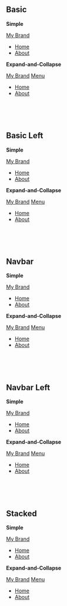 ## Basic

<p><strong>Simple</strong></p>
<nav class="nav-wrap-basic">
	<a class="logo-basic" href="#">My Brand</a>
	<div class="nav-menu-basic">
		<ul class="nav-basic">
			<li><a href="#">Home</a></li>
			<li><a href="#">About</a></li>
		</ul>
	</div>
</nav>

<p><strong>Expand-and-Collapse</strong></p>
<nav class="nav-wrap-basic nav-collapse">
	<a class="logo-basic" href="#">My Brand</a>
	<a class="nav-toggle-basic" data-nav-toggle="#nav-basic" href="#">Menu</a>
	<div class="nav-menu-basic" id="nav-basic">
		<ul class="nav-basic">
			<li><a href="#">Home</a></li>
			<li><a href="#">About</a></li>
		</ul>
	</div>
</nav>

<br><br><br>



## Basic Left

<p><strong>Simple</strong></p>
<nav class="nav-wrap-basic-left">
	<a class="logo-basic-left" href="#">My Brand</a>
	<div class="nav-menu-basic-left">
		<ul class="nav-basic-left">
			<li><a href="#">Home</a></li>
			<li><a href="#">About</a></li>
		</ul>
	</div>
</nav>

<p><strong>Expand-and-Collapse</strong></p>
<nav class="nav-wrap-basic-left nav-collapse">
	<a class="logo-basic-left" href="#">My Brand</a>
	<a class="nav-toggle-basic-left" data-nav-toggle="#nav-basic-left" href="#">Menu</a>
	<div class="nav-menu-basic-left" id="nav-basic-left">
		<ul class="nav-basic-left">
			<li><a href="#">Home</a></li>
			<li><a href="#">About</a></li>
		</ul>
	</div>
</nav>

<br><br><br>



## Navbar

<p><strong>Simple</strong></p>
<nav class="nav-wrap-navbar">
	<a class="logo-navbar" href="#">My Brand</a>
	<div class="nav-menu-navbar">
		<ul class="nav-navbar">
			<li><a href="#">Home</a></li>
			<li><a href="#">About</a></li>
		</ul>
	</div>
</nav>

<p><strong>Expand-and-Collapse</strong></p>
<nav class="nav-wrap-navbar nav-collapse">
	<a class="logo-navbar" href="#">My Brand</a>
	<a class="nav-toggle-navbar" data-nav-toggle="#nav-navbar" href="#">Menu</a>
	<div class="nav-menu-navbar" id="nav-navbar">
		<ul class="nav-navbar">
			<li><a href="#">Home</a></li>
			<li><a href="#">About</a></li>
		</ul>
	</div>
</nav>

<br><br><br>



## Navbar Left

<p><strong>Simple</strong></p>
<nav class="nav-wrap-navbar-left">
	<a class="logo-navbar-left" href="#">My Brand</a>
	<div class="nav-menu-navbar-left">
		<ul class="nav-navbar-left">
			<li><a href="#">Home</a></li>
			<li><a href="#">About</a></li>
		</ul>
	</div>
</nav>

<p><strong>Expand-and-Collapse</strong></p>
<nav class="nav-wrap-navbar-left nav-collapse">
	<a class="logo-navbar-left" href="#">My Brand</a>
	<a class="nav-toggle-navbar-left" data-nav-toggle="#nav-navbar-left" href="#">Menu</a>
	<div class="nav-menu-navbar-left" id="nav-navbar-left">
		<ul class="nav-navbar-left">
			<li><a href="#">Home</a></li>
			<li><a href="#">About</a></li>
		</ul>
	</div>
</nav>

<br><br><br>



## Stacked

<p><strong>Simple</strong></p>
<nav class="nav-wrap-stacked">
	<a class="logo-stacked" href="#">My Brand</a>
	<div class="nav-menu-stacked">
		<ul class="nav-stacked">
			<li><a href="#">Home</a></li>
			<li><a href="#">About</a></li>
		</ul>
	</div>
</nav>

<p><strong>Expand-and-Collapse</strong></p>
<nav class="nav-wrap-stacked nav-collapse">
	<a class="logo-stacked" href="#">My Brand</a>
	<a class="nav-toggle-stacked" data-nav-toggle="#nav-stacked" href="#">Menu</a>
	<div class="nav-menu-stacked" id="nav-stacked">
		<ul class="nav-stacked">
			<li><a href="#">Home</a></li>
			<li><a href="#">About</a></li>
		</ul>
	</div>
</nav>

<br><br><br>